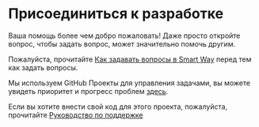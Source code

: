 # Присоединиться к разработке

Ваша помощь более чем добро пожаловать! Даже просто откройте вопрос, чтобы задать вопрос, может значительно помочь другим.

Пожалуйста, прочитайте [Как задавать вопросы в Smart Way](http://www.catb.org/~esr/faqs/smart-questions.html) перед тем как задать вопросы.

Мы используем GitHub Проекты для управления задачами, вы можете увидеть приоритет и прогресс проблем [здесь](https://github.com/orgs/go-rod/projects/1).

Если вы хотите внести свой код для этого проекта, пожалуйста, прочитайте [Руководство по поддержке](https://github.com/go-rod/rod/blob/master/.github/CONTRIBUTING.md)
